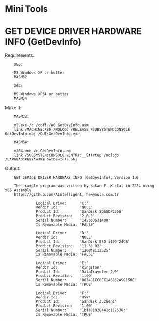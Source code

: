 # Mini Tools

# GET DEVICE DRIVER HARDWARE INFO (GetDevInfo)

Requirements:

		X86:

		MS Windows XP or better
		MASM32

  		X64:

		MS Windows XP64 or better
		MASM64

Make It:

		MASM32:

		ml.exe /c /coff /W0 GetDevInfo.asm 
		link /MACHINE:X86 /NOLOGO /RELEASE /SUBSYSTEM:CONSOLE GetDevInfo.obj /OUT:GetDevInfo.exe

		MASM64:

		ml64.exe /c GetDevInfo.asm
  		link /SUBSYSTEM:CONSOLE /ENTRY:__Startup /nologo /LARGEADDRESSAWARE GetDevInfo.obj
		
Output:

		GET DEVICE DRIVER HARDWARE INFO (GetDevInfo), Version 1.0

		The example program was written by Hakan E. Kartal in 2024 using x86 Assembly
		https://github.com/AIntelligent, hek@nula.com.tr

				  Logical Drive:      'C:'
				  Vendor Id:          'NULL'
				  Product Id:         'SanDisk SDSSDP256G'
				  Product Revision:   '2.0.0'
				  Serial Number:      '142630631408'
				  Is Removable Media: 'FALSE'

				  Logical Drive:      'D:'
				  Vendor Id:          'NULL'
				  Product Id:         'SanDisk SSD i100 24GB'
				  Product Revision:   '11.50.02'
				  Serial Number:      '120048112525'
				  Is Removable Media: 'FALSE'

				  Logical Drive:      'E:'
				  Vendor Id:          'Kingston'
				  Product Id:         'DataTraveler 2.0'
				  Product Revision:   '1.00'
				  Serial Number:      '0034D1CC0EC1A6962A9C150C'
				  Is Removable Media: 'TRUE'

				  Logical Drive:      'F:'
				  Vendor Id:          'USB'
				  Product Id:         'Sandisk 3.2Gen1'
				  Product Revision:   '1.00'
				  Serial Number:      '1bfe01028441c112538c'
				  Is Removable Media: 'TRUE'
